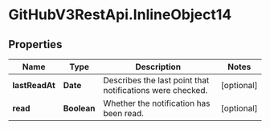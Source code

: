# GitHubV3RestApi.InlineObject14

## Properties

Name | Type | Description | Notes
------------ | ------------- | ------------- | -------------
**lastReadAt** | **Date** | Describes the last point that notifications were checked. | [optional] 
**read** | **Boolean** | Whether the notification has been read. | [optional] 


